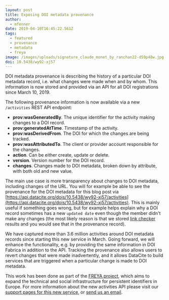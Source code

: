 ```yaml
---
layout: post
title: Exposing DOI metadata provenance
author:
  - mfenner
date: 2019-04-10T16:45:22.561Z
tags:
  - featured
  - provenance
  - metadata
  - freya
image: /images/uploads/signature_claude_monet_by_ranchan22-d59p48w.jpg
doi: 10.5438/wy92-xj57
---
```

DOI metadata provenance is describing the history of a particular DOI metadata record, i.e. what changes were made when and by whom. This information is now stored and provided via an API for all DOI registrations since March 10, 2019. 

The following provenance information is now available via a new `/activities` REST API endpoint:

* **prov:wasGeneratedBy**. The unique identifier for the activity making changes to a DOI record.
* **prov:generatedAtTime**. Timestamp of the activity.
* **prov:wasDerivedFrom**. The DOI for which the changes are being tracked.
* **prov:wasAttributedTo**. The client or provider account responsible for the changes.
* **action**. Can be either create, update or delete.
* **version**. Version number for the DOI record.
* **changes**. Changes made to DOI metadata, broken down by attribute, with both old and new value.

The main use case is more transparency about changes to DOI metadata, including changes of the URL. You will for example be able to see the provenance for the DOI metadata for this blog post via [https://api.datacite.org/dois/10.5438/wy92-xj57/activities](https://api.datacite.org/dois/10.5438/wy92-xj57/activities). This is mainly useful if something goes wrong, but for example helps explain why a DOI record sometimes has a new `updated date` even though the member didn't make any changes (the most likely reason is that we stored [link checker](https://support.datacite.org/docs/link-checker) results and you would see that in the provenance record).

We have captured more than 3.6 million activities around DOI metadata records since starting this new service in March. Going forward, we will enhance the functionality, e.g. by providing the same information in DOI Fabrica in addition to the API. Tracking the provenance also allows users to revert changes that were made inadvertently, and it allows DataCite to build services that are triggered when a particular change is made to DOI metadata. 

This work has been done as part of the [FREYA project](https://www.project-freya.eu/en/about/mission), which aims to expand the technical and social infrastructure for persistent identifiers in Europe. For more information about the new activities API please visit our [support pages for this new service](https://support.datacite.org/docs/tracking-provenance), or [send us an email](mailto:support@datacite.org).


